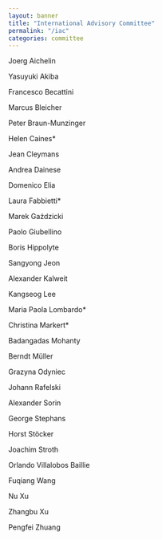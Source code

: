 ```yaml
---
layout: banner
title: "International Advisory Committee"
permalink: "/iac"
categories: committee
---
```

Joerg Aichelin

Yasuyuki Akiba


Francesco Becattini

Marcus Bleicher

Peter Braun-Munzinger

Helen Caines*

Jean Cleymans

Andrea Dainese

Domenico Elia

Laura Fabbietti*

Marek Gaździcki

Paolo Giubellino

Boris Hippolyte

Sangyong Jeon

Alexander Kalweit

Kangseog Lee

Maria Paola Lombardo*

Christina Markert*

Badangadas Mohanty

Berndt Müller

Grazyna Odyniec

Johann Rafelski

Alexander Sorin

George Stephans

Horst Stöcker

Joachim Stroth

Orlando Villalobos Baillie

Fuqiang Wang

Nu Xu

Zhangbu Xu

Pengfei Zhuang